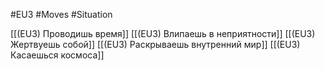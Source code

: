 #EU3 #Moves #Situation 

[[(EU3) Проводишь время]]
[[(EU3) Влипаешь в неприятности]]
[[(EU3) Жертвуешь собой]]
[[(EU3) Раскрываешь внутренний мир]]
[[(EU3) Касаешься космоса]]
